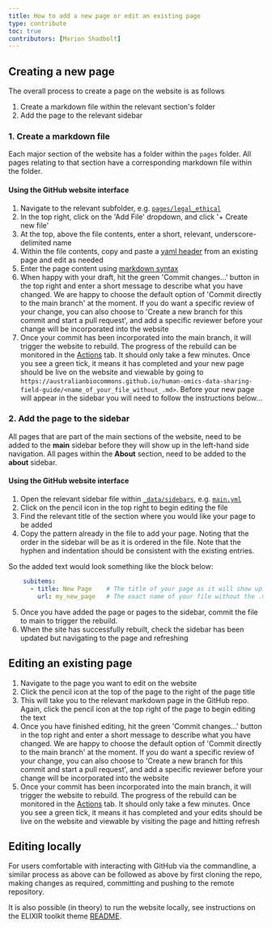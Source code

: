 ```yaml
---
title: How to add a new page or edit an existing page
type: contribute
toc: true
contributors: [Marion Shadbolt]
---
```


## Creating a new page

The overall process to create a page on the website is as follows

1. Create a markdown file within the relevant section's folder
1. Add the page to the relevant sidebar

### 1. Create a markdown file

Each major section of the website has a folder within the `pages` folder. All pages relating to that section have a corresponding markdown file within the folder. 

#### Using the GitHub website interface

1. Navigate to the relevant subfolder, e.g. [`pages/legal_ethical`](https://github.com/AustralianBioCommons/human-omics-data-sharing-field-guide/tree/main/pages/legal_ethical)
1. In the top right, click on the 'Add File' dropdown, and click '+ Create new file' 
1. At the top, above the file contents, enter a short, relevant, underscore-delimited name 
1. Within the file contents, copy and paste a [yaml header](https://github.com/AustralianBioCommons/human-omics-data-sharing-field-guide/blob/3191522db7db360af2286776c91a76378529f4b8/pages/repositories/hca.md?plain=1#L1C1-L6C4) from an existing page and edit as needed
1. Enter the page content using [markdown syntax](https://elixir-belgium.github.io/elixir-toolkit-theme/markdown_cheat_sheet)
1. When happy with your draft, hit the green 'Commit changes...' button in the top right and enter a short message to describe what you have changed. We are happy to choose the default option of 'Commit directly to the main branch' at the moment. If you do want a specific review of your change, you can also choose to 'Create a new branch for this commit and start a pull request', and add a specific reviewer before your change will be incorporated into the website
1. Once your commit has been incorporated into the main branch, it will trigger the website to rebuild. The progress of the rebuild can be monitored in the [Actions](https://github.com/AustralianBioCommons/human-omics-data-sharing-field-guide/actions) tab. It should only take a few minutes. Once you see a green tick, it means it has completed and your new page should be live on the website and viewable by going to `https://australianbiocommons.github.io/human-omics-data-sharing-field-guide/<name_of_your_file_without_.md>`. Before your new page will appear in the sidebar you will need to follow the instructions below...

### 2. Add the page to the sidebar

All pages that are part of the main sections of the website, need to be added to the **main** sidebar before they will show up in the left-hand side navigation. All pages within the **About** section, need to be added to the **about** sidebar. 

#### Using the GitHub website interface

1. Open the relevant sidebar file within [`_data/sidebars`](https://github.com/AustralianBioCommons/human-omics-data-sharing-field-guide/tree/main/_data/sidebars), e.g. [`main.yml`](https://github.com/AustralianBioCommons/human-omics-data-sharing-field-guide/blob/main/_data/sidebars/main.yml)
2. Click on the <i class="fa-solid fa-pencil"></i>pencil icon in the top right to begin editing the file
3. Find the relevant title of the section where you would like your page to be added
4. Copy the pattern already in the file to add your page. Noting that the order in the sidebar will be as it is ordered in the file. Note that the hyphen and indentation should be consistent with the existing entries.

So the added text would look something like the block below:
```yaml
    subitems:
      - title: New Page    # The title of your page as it will show up in the side navigation
        url: my_new_page   # The exact name of your file without the .md extension
```

5. Once you have added the page or pages to the sidebar, commit the file to main to trigger the rebuild. 
6. When the site has successfully rebuilt, check the sidebar has been updated but navigating to the page and refreshing

## Editing an existing page

1. Navigate to the page you want to edit on the website
1. Click the <i class="fa-solid fa-pencil"></i>pencil icon at the top of the page to the right of the page title
1. This will take you to the relevant markdown page in the GitHub repo. Again, click the <i class="fa-solid fa-pencil"></i>pencil icon at the top right of the page to begin editing the text
1. Once you have finished editing, hit the green 'Commit changes...' button in the top right and enter a short message to describe what you have changed. We are happy to choose the default option of 'Commit directly to the main branch' at the moment. If you do want a specific review of your change, you can also choose to 'Create a new branch for this commit and start a pull request', and add a specific reviewer before your change will be incorporated into the website
1. Once your commit has been incorporated into the main branch, it will trigger the website to rebuild. The progress of the rebuild can be monitored in the [Actions](https://github.com/AustralianBioCommons/human-omics-data-sharing-field-guide/actions) tab. It should only take a few minutes. Once you see a green tick, it means it has completed and your edits should be live on the website and viewable by visiting the page and hitting refresh

## Editing locally

For users comfortable with interacting with GitHub via the commandline, a similar process as above can be followed as above by first cloning the repo, making changes as required, committing and pushing to the remote repository. 

It is also possible (in theory) to run the website locally, see instructions on the ELIXIR toolkit theme [README](https://github.com/ELIXIR-Belgium/elixir-toolkit-theme#locally-using-jekyll).

